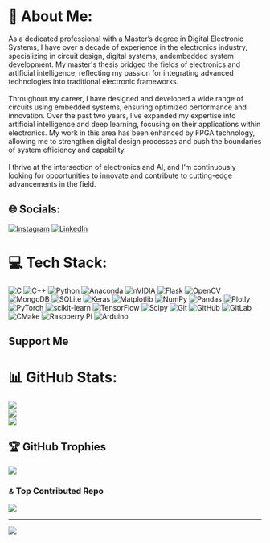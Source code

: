 # 💫 About Me:
As a dedicated professional with a Master’s degree in Digital Electronic Systems, I have over a decade of experience in the electronics industry, specializing in circuit design, digital systems, andembedded system development. My master's thesis bridged the fields of electronics and artificial intelligence, reflecting my passion for integrating advanced technologies into traditional electronic frameworks.<br><br>Throughout my career, I have designed and developed a wide range of circuits using embedded systems, ensuring optimized performance and innovation. Over the past two years, I’ve expanded my expertise into artificial intelligence and deep learning, focusing on their applications within electronics. My work in this area has been enhanced by FPGA technology, allowing me to strengthen digital design processes and push the boundaries of system efficiency and capability.<br><br>I thrive at the intersection of electronics and AI, and I’m continuously looking for opportunities to innovate and contribute to cutting-edge advancements in the field.


## 🌐 Socials:
[![Instagram](https://img.shields.io/badge/Instagram-%23E4405F.svg?logo=Instagram&logoColor=white)](https://instagram.com/elecomp_tech) [![LinkedIn](https://img.shields.io/badge/LinkedIn-%230077B5.svg?logo=linkedin&logoColor=white)](https://linkedin.com/in/amin98hosseini) 

# 💻 Tech Stack:
![C](https://img.shields.io/badge/c-%2300599C.svg?style=for-the-badge&logo=c&logoColor=white) ![C++](https://img.shields.io/badge/c++-%2300599C.svg?style=for-the-badge&logo=c%2B%2B&logoColor=white) ![Python](https://img.shields.io/badge/python-3670A0?style=for-the-badge&logo=python&logoColor=ffdd54) ![Anaconda](https://img.shields.io/badge/Anaconda-%2344A833.svg?style=for-the-badge&logo=anaconda&logoColor=white) ![nVIDIA](https://img.shields.io/badge/cuda-000000.svg?style=for-the-badge&logo=nVIDIA&logoColor=green) ![Flask](https://img.shields.io/badge/flask-%23000.svg?style=for-the-badge&logo=flask&logoColor=white) ![OpenCV](https://img.shields.io/badge/opencv-%23white.svg?style=for-the-badge&logo=opencv&logoColor=white) ![MongoDB](https://img.shields.io/badge/MongoDB-%234ea94b.svg?style=for-the-badge&logo=mongodb&logoColor=white) ![SQLite](https://img.shields.io/badge/sqlite-%2307405e.svg?style=for-the-badge&logo=sqlite&logoColor=white) ![Keras](https://img.shields.io/badge/Keras-%23D00000.svg?style=for-the-badge&logo=Keras&logoColor=white) ![Matplotlib](https://img.shields.io/badge/Matplotlib-%23ffffff.svg?style=for-the-badge&logo=Matplotlib&logoColor=black) ![NumPy](https://img.shields.io/badge/numpy-%23013243.svg?style=for-the-badge&logo=numpy&logoColor=white) ![Pandas](https://img.shields.io/badge/pandas-%23150458.svg?style=for-the-badge&logo=pandas&logoColor=white) ![Plotly](https://img.shields.io/badge/Plotly-%233F4F75.svg?style=for-the-badge&logo=plotly&logoColor=white) ![PyTorch](https://img.shields.io/badge/PyTorch-%23EE4C2C.svg?style=for-the-badge&logo=PyTorch&logoColor=white) ![scikit-learn](https://img.shields.io/badge/scikit--learn-%23F7931E.svg?style=for-the-badge&logo=scikit-learn&logoColor=white) ![TensorFlow](https://img.shields.io/badge/TensorFlow-%23FF6F00.svg?style=for-the-badge&logo=TensorFlow&logoColor=white) ![Scipy](https://img.shields.io/badge/SciPy-%230C55A5.svg?style=for-the-badge&logo=scipy&logoColor=%white) ![Git](https://img.shields.io/badge/git-%23F05033.svg?style=for-the-badge&logo=git&logoColor=white) ![GitHub](https://img.shields.io/badge/github-%23121011.svg?style=for-the-badge&logo=github&logoColor=white) ![GitLab](https://img.shields.io/badge/gitlab-%23181717.svg?style=for-the-badge&logo=gitlab&logoColor=white) ![CMake](https://img.shields.io/badge/CMake-%23008FBA.svg?style=for-the-badge&logo=cmake&logoColor=white) ![Raspberry Pi](https://img.shields.io/badge/-Raspberry_Pi-C51A4A?style=for-the-badge&logo=Raspberry-Pi) ![Arduino](https://img.shields.io/badge/-Arduino-00979D?style=for-the-badge&logo=Arduino&logoColor=white)

## Support Me

<script 
  type="text/javascript" 
  src="https://cdnjs.buymeacoffee.com/1.0.0/button.prod.min.js" 
  data-name="bmc-button" 
  data-slug="amin9876hoz" 
  data-color="#FFDD00" 
  data-emoji="" 
  data-font="Bree" 
  data-text="Buy me a coffee" 
  data-outline-color="#000000" 
  data-font-color="#000000" 
  data-coffee-color="#ffffff">
</script>
# 📊 GitHub Stats:
![](https://github-readme-stats.vercel.app/api?username=Amin98Hosseini&theme=tokyonight&hide_border=false&include_all_commits=true&count_private=true)<br/>
![](https://github-readme-streak-stats.herokuapp.com/?user=Amin98Hosseini&theme=tokyonight&hide_border=false)<br/>
![](https://github-readme-stats.vercel.app/api/top-langs/?username=Amin98Hosseini&theme=tokyonight&hide_border=false&include_all_commits=true&count_private=true&layout=compact)

## 🏆 GitHub Trophies
![](https://github-profile-trophy.vercel.app/?username=Amin98Hosseini&theme=tokyonight&no-frame=false&no-bg=false&margin-w=4)

### 🔝 Top Contributed Repo
![](https://github-contributor-stats.vercel.app/api?username=Amin98Hosseini&limit=5&theme=tokyonight&combine_all_yearly_contributions=true)

---
[![](https://visitcount.itsvg.in/api?id=Amin98Hosseini&icon=0&color=1)](https://visitcount.itsvg.in)

<!-- Proudly created with GPRM ( https://gprm.itsvg.in ) -->
